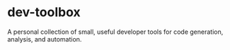 # dev-toolbox
A personal collection of small, useful developer tools for code generation, analysis, and automation.
